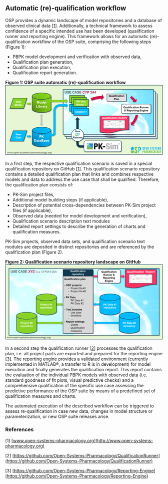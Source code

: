 ##  Automatic (re)-qualification workflow 
OSP provides a dynamic landscape of model repositories and a database of observed clinical data [[1](#reference)]. Additionally, a technical framework to assess confidence of a specific intended use has been developed (qualification runner and reporting engine). This framework allows for an automatic (re)-qualification workflow of the OSP suite, comprising the following steps (Figure 1):

-	PBPK model development and verification with observed data,
-	Qualification plan generation,
-	Qualification plan execution,
-	Qualification report generation.

**Figure 1: OSP suite automatic (re)-qualification workflow**
![OSP qualification workflow](images/OSP_Qualification_Workflow_1.png)

In a first step, the respective qualification scenario is saved in a special qualification repository on GitHub [[1](#reference)]. This qualification scenario repository contains a detailed qualification plan that links and combines respective models and data to address the use case that shall be qualified. Therefore, the qualification plan consists of: 
- PK-Sim project files,
- Additional model building steps (if applicable),
- Description of potential cross-dependencies between PK-Sim project files (if applicable),
- Observed data (needed for model development and verification),
- Qualification scenario description text modules
- Detailed report settings to describe the generation of charts and qualification measures. 

PK-Sim projects, observed data sets, and qualification scenario text modules are deposited in distinct repositories and are referenced by the qualification plan (Figure 2).

**Figure 2: Qualification scenario repository landscape on GitHub**
![OSP qualification workflow detail](images/OSP_Qualification_Workflow_2.png)

In a second step the qualification runner [[2](#reference)] processes the qualification plan, i.e. all project parts are exported and prepared for the reporting engine [[3](#reference)]. The reporting engine provides a validated environment (currently implemented in MATLAB®, a transfer to R is in development) for model execution and finally generates the qualification report. This report contains the evaluation of the individual PBPK models with observed data (i.e. standard goodness of fit plots, visual predictive checks) and a comprehensive qualification of the specific use case assessing the predictive performance of the OSP suite by means of a predefined set of qualification measures and charts. 

The automated execution of the described workflow can be triggered to assess re-qualification in case new data, changes in model structure or parameterization, or new OSP suite releases arise.

### References

[1] [www.open-systems-pharmacology.org](http://www.open-systems-pharmacology.org)

[2] [https://github.com/Open-Systems-Pharmacology/QualificationRunner](https://github.com/Open-Systems-Pharmacology/QualificationRunner)

[3] [https://github.com/Open-Systems-Pharmacology/Reporting-Engine](https://github.com/Open-Systems-Pharmacology/Reporting-Engine)


